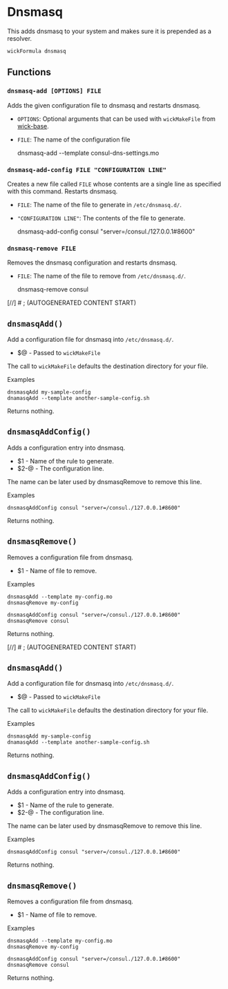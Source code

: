 Dnsmasq
=======

This adds dnsmasq to your system and makes sure it is prepended as a resolver.

    wickFormula dnsmasq


Functions
---------

### `dnsmasq-add [OPTIONS] FILE`

Adds the given configuration file to dnsmasq and restarts dnsmasq.

* `OPTIONS`: Optional arguments that can be used with `wickMakeFile` from [wick-base].
* `FILE`: The name of the configuration file

    dnsmasq-add --template consul-dns-settings.mo


### `dnsmasq-add-config FILE "CONFIGURATION LINE"`

Creates a new file called `FILE` whose contents are a single line as specified with this command.  Restarts dnsmasq.

* `FILE`: The name of the file to generate in `/etc/dnsmasq.d/`.
* `"CONFIGURATION LINE"`: The contents of the file to generate.

    dnsmasq-add-config consul "server=/consul./127.0.0.1#8600"


### `dnsmasq-remove FILE`

Removes the dnsmasq configuration and restarts dnsmasq.

* `FILE`: The name of the file to remove from `/etc/dnsmasq.d/`.

    dnsmasq-remove consul


[wick-base]: ../wick-base/README.md


[//] # ; (AUTOGENERATED CONTENT START)


`dnsmasqAdd()`
--------------

Add a configuration file for dnsmasq into `/etc/dnsmasq.d/`.

* $@ - Passed to `wickMakeFile`

The call to `wickMakeFile` defaults the destination directory for your file.

Examples

    dnsmasqAdd my-sample-config
    dnamasqAdd --template another-sample-config.sh

Returns nothing.


`dnsmasqAddConfig()`
--------------------

Adds a configuration entry into dnsmasq.

* $1   - Name of the rule to generate.
* $2-@ - The configuration line.

The name can be later used by dnsmasqRemove to remove this line.

Examples

    dnsmasqAddConfig consul "server=/consul./127.0.0.1#8600"

Returns nothing.


`dnsmasqRemove()`
-----------------

Removes a configuration file from dnsmasq.

* $1 - Name of file to remove.

Examples

    dnsmasqAdd --template my-config.mo
    dnsmasqRemove my-config

    dnsmasqAddConfig consul "server=/consul./127.0.0.1#8600"
    dnsmasqRemove consul

Returns nothing.


[//] # ; (AUTOGENERATED CONTENT START)


`dnsmasqAdd()`
--------------

Add a configuration file for dnsmasq into `/etc/dnsmasq.d/`.

* $@ - Passed to `wickMakeFile`

The call to `wickMakeFile` defaults the destination directory for your file.

Examples

    dnsmasqAdd my-sample-config
    dnamasqAdd --template another-sample-config.sh

Returns nothing.


`dnsmasqAddConfig()`
--------------------

Adds a configuration entry into dnsmasq.

* $1   - Name of the rule to generate.
* $2-@ - The configuration line.

The name can be later used by dnsmasqRemove to remove this line.

Examples

    dnsmasqAddConfig consul "server=/consul./127.0.0.1#8600"

Returns nothing.


`dnsmasqRemove()`
-----------------

Removes a configuration file from dnsmasq.

* $1 - Name of file to remove.

Examples

    dnsmasqAdd --template my-config.mo
    dnsmasqRemove my-config

    dnsmasqAddConfig consul "server=/consul./127.0.0.1#8600"
    dnsmasqRemove consul

Returns nothing.
